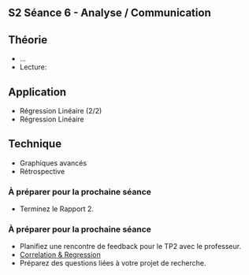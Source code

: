 ## S2 Séance 6 - Analyse / Communication

## Théorie
- ...
- Lecture:

## Application
- Régression Linéaire (2/2)
- Régression Linéaire

## Technique
- Graphiques avancés
- Rétrospective

### À préparer pour la prochaine séance
- Terminez le Rapport 2.

### À préparer pour la prochaine séance
- Planifiez une rencontre de feedback pour le TP2 avec le professeur.
- [Correlation & Regression](https://learn.datacamp.com/courses/correlation-and-regression-in-r)
- Préparez des questions liées à votre projet de recherche.

